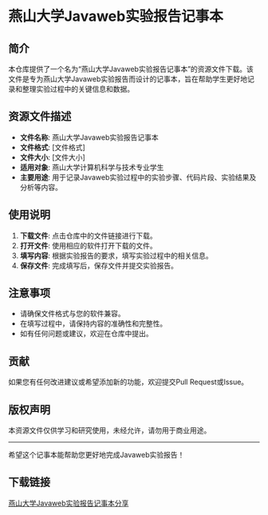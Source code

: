 # 燕山大学Javaweb实验报告记事本

## 简介
本仓库提供了一个名为“燕山大学Javaweb实验报告记事本”的资源文件下载。该文件是专为燕山大学Javaweb实验报告而设计的记事本，旨在帮助学生更好地记录和整理实验过程中的关键信息和数据。

## 资源文件描述
- **文件名称**: 燕山大学Javaweb实验报告记事本
- **文件格式**: [文件格式]
- **文件大小**: [文件大小]
- **适用对象**: 燕山大学计算机科学与技术专业学生
- **主要用途**: 用于记录Javaweb实验过程中的实验步骤、代码片段、实验结果及分析等内容。

## 使用说明
1. **下载文件**: 点击仓库中的文件链接进行下载。
2. **打开文件**: 使用相应的软件打开下载的文件。
3. **填写内容**: 根据实验报告的要求，填写实验过程中的相关信息。
4. **保存文件**: 完成填写后，保存文件并提交实验报告。

## 注意事项
- 请确保文件格式与您的软件兼容。
- 在填写过程中，请保持内容的准确性和完整性。
- 如有任何问题或建议，欢迎在仓库中提出。

## 贡献
如果您有任何改进建议或希望添加新的功能，欢迎提交Pull Request或Issue。

## 版权声明
本资源文件仅供学习和研究使用，未经允许，请勿用于商业用途。

---
希望这个记事本能帮助您更好地完成Javaweb实验报告！

## 下载链接

[燕山大学Javaweb实验报告记事本分享](https://pan.quark.cn/s/e9e150515760)